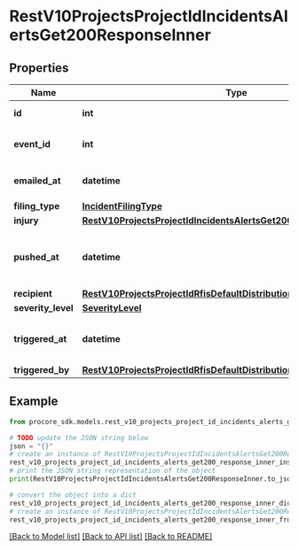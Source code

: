 # RestV10ProjectsProjectIdIncidentsAlertsGet200ResponseInner


## Properties

Name | Type | Description | Notes
------------ | ------------- | ------------- | -------------
**id** | **int** | Incident Alert ID | [optional] 
**event_id** | **int** | Incident Alert Event ID | [optional] 
**emailed_at** | **datetime** | Timestamp of email delivery | [optional] 
**filing_type** | [**IncidentFilingType**](IncidentFilingType.md) |  | [optional] 
**injury** | [**RestV10ProjectsProjectIdIncidentsAlertsGet200ResponseInnerInjury**](RestV10ProjectsProjectIdIncidentsAlertsGet200ResponseInnerInjury.md) |  | [optional] 
**pushed_at** | **datetime** | Timestamp of when the push notification delivery | [optional] 
**recipient** | [**RestV10ProjectsProjectIdRfisDefaultDistributionGet200ResponseInner**](RestV10ProjectsProjectIdRfisDefaultDistributionGet200ResponseInner.md) |  | [optional] 
**severity_level** | [**SeverityLevel**](SeverityLevel.md) |  | [optional] 
**triggered_at** | **datetime** | Timestamp of when the alert was triggered | [optional] 
**triggered_by** | [**RestV10ProjectsProjectIdRfisDefaultDistributionGet200ResponseInner**](RestV10ProjectsProjectIdRfisDefaultDistributionGet200ResponseInner.md) |  | [optional] 

## Example

```python
from procore_sdk.models.rest_v10_projects_project_id_incidents_alerts_get200_response_inner import RestV10ProjectsProjectIdIncidentsAlertsGet200ResponseInner

# TODO update the JSON string below
json = "{}"
# create an instance of RestV10ProjectsProjectIdIncidentsAlertsGet200ResponseInner from a JSON string
rest_v10_projects_project_id_incidents_alerts_get200_response_inner_instance = RestV10ProjectsProjectIdIncidentsAlertsGet200ResponseInner.from_json(json)
# print the JSON string representation of the object
print(RestV10ProjectsProjectIdIncidentsAlertsGet200ResponseInner.to_json())

# convert the object into a dict
rest_v10_projects_project_id_incidents_alerts_get200_response_inner_dict = rest_v10_projects_project_id_incidents_alerts_get200_response_inner_instance.to_dict()
# create an instance of RestV10ProjectsProjectIdIncidentsAlertsGet200ResponseInner from a dict
rest_v10_projects_project_id_incidents_alerts_get200_response_inner_from_dict = RestV10ProjectsProjectIdIncidentsAlertsGet200ResponseInner.from_dict(rest_v10_projects_project_id_incidents_alerts_get200_response_inner_dict)
```
[[Back to Model list]](../README.md#documentation-for-models) [[Back to API list]](../README.md#documentation-for-api-endpoints) [[Back to README]](../README.md)


